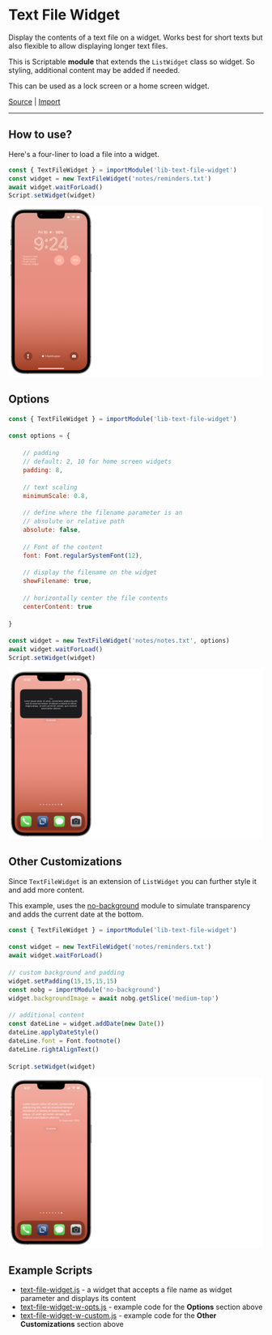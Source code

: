 # Text File Widget


Display the contents of a text file on a widget. Works best for short texts but also flexible to allow displaying longer text files. 

This is Scriptable **module** that extends the `ListWidget` class so widget. So styling, additional content may be added if needed.

This can be used as a lock screen or a home screen widget.

[Source](../source/lib-text-file-widget.js) | [Import](https://open.scriptable.app/run/Import-Script?url=https://github.com/supermamon/scriptable-scripts/source/lib-text-file-widget.js)

---

## How to use?

Here's a four-liner to load a file into a widget.

```js
const { TextFileWidget } = importModule('lib-text-file-widget')
const widget = new TextFileWidget('notes/reminders.txt')
await widget.waitForLoad()
Script.setWidget(widget)
```
![Screenshot of lock screen showing widget](img/tfw-lockscreen.png)


## Options

```js
const { TextFileWidget } = importModule('lib-text-file-widget')

const options = {

    // padding
    // default: 2, 10 for home screen widgets
    padding: 8,  

    // text scaling
    minimumScale: 0.8,  

    // define where the filename parameter is an 
    // absolute or relative path
    absolute: false,

    // Font of the content
    font: Font.regularSystemFont(12),

    // display the filename on the widget
    showFilename: true,

    // horizontally center the file contents
    centerContent: true

}

const widget = new TextFileWidget('notes/notes.txt', options)
await widget.waitForLoad()
Script.setWidget(widget)
```
![Screenshot of home screen showing widget with replaced default options](img/tfw-with-opts.png)


## Other Customizations

Since `TextFileWidget` is an extension of `ListWidget` you can further style it and add more content.

This example, uses the [no-background](https://github.com/supermamon/scriptable-no-background) module to simulate transparency and adds the current date at the bottom.

```js
const { TextFileWidget } = importModule('lib-text-file-widget')

const widget = new TextFileWidget('notes/reminders.txt')
await widget.waitForLoad()

// custom background and padding
widget.setPadding(15,15,15,15)
const nobg = importModule('no-background')
widget.backgroundImage = await nobg.getSlice('medium-top')

// additional content
const dateLine = widget.addDate(new Date())
dateLine.applyDateStyle()
dateLine.font = Font.footnote()
dateLine.rightAlignText()

Script.setWidget(widget)
```

![Screenshot of home screen showing widget with transparent background and date](img/tfw-with-custom.png)


## Example Scripts

* [text-file-widget.js](../source/text-file-widget.js) - a widget that accepts a file name as widget parameter and displays its content
* [text-file-widget-w-opts.js](../source/text-file-widget-w-opts.js) - example code for the **Options** section above
* [text-file-widget-w-custom.js](../source/text-file-widget-w-custom.js) - example code for the **Other Customizations** section above
